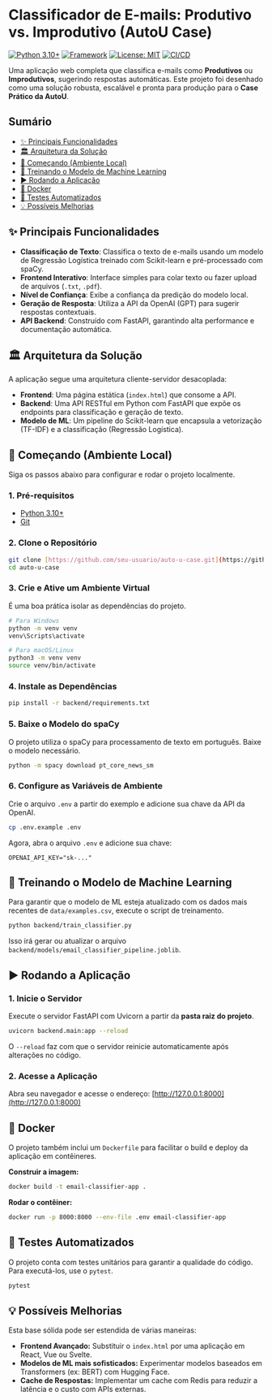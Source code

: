 # Classificador de E-mails: Produtivo vs. Improdutivo (AutoU Case)

[![Python 3.10+](https://img.shields.io/badge/python-3.10+-blue.svg)](https://www.python.org/downloads/release/python-3100/)
[![Framework](https://img.shields.io/badge/Framework-FastAPI-green)](https://fastapi.tiangolo.com/)
[![License: MIT](https://img.shields.io/badge/License-MIT-yellow.svg)](https://opensource.org/licenses/MIT)
[![CI/CD](https://img.shields.io/badge/CI/CD-GitHub_Actions-lightgrey)](.github/workflows/ci.yml)

Uma aplicação web completa que classifica e-mails como **Produtivos** ou **Improdutivos**, sugerindo respostas automáticas. Este projeto foi desenhado como uma solução robusta, escalável e pronta para produção para o **Case Prático da AutoU**.

## Sumário
- [✨ Principais Funcionalidades](#-principais-funcionalidades)
- [🏛️ Arquitetura da Solução](#️-arquitetura-da-solução)
- [🚀 Começando (Ambiente Local)](#-começando-ambiente-local)
- [🧠 Treinando o Modelo de Machine Learning](#-treinando-o-modelo-de-machine-learning)
- [▶️ Rodando a Aplicação](#️-rodando-a-aplicação)
- [🐳 Docker](#-docker)
- [🧪 Testes Automatizados](#-testes-automatizados)
- [💡 Possíveis Melhorias](#-possíveis-melhorias)

## ✨ Principais Funcionalidades
- **Classificação de Texto**: Classifica o texto de e-mails usando um modelo de Regressão Logística treinado com Scikit-learn e pré-processado com spaCy.
- **Frontend Interativo**: Interface simples para colar texto ou fazer upload de arquivos (`.txt`, `.pdf`).
- **Nível de Confiança**: Exibe a confiança da predição do modelo local.
- **Geração de Resposta**: Utiliza a API da OpenAI (GPT) para sugerir respostas contextuais.
- **API Backend**: Construído com FastAPI, garantindo alta performance e documentação automática.

## 🏛️ Arquitetura da Solução
A aplicação segue uma arquitetura cliente-servidor desacoplada:
- **Frontend**: Uma página estática (`index.html`) que consome a API.
- **Backend**: Uma API RESTful em Python com FastAPI que expõe os endpoints para classificação e geração de texto.
- **Modelo de ML**: Um pipeline do Scikit-learn que encapsula a vetorização (TF-IDF) e a classificação (Regressão Logística).

## 🚀 Começando (Ambiente Local)

Siga os passos abaixo para configurar e rodar o projeto localmente.

### 1. Pré-requisitos
- [Python 3.10+](https://www.python.org/downloads/)
- [Git](https://git-scm.com/)

### 2. Clone o Repositório
```bash
git clone [https://github.com/seu-usuario/auto-u-case.git](https://github.com/seu-usuario/auto-u-case.git)
cd auto-u-case
```

### 3. Crie e Ative um Ambiente Virtual
É uma boa prática isolar as dependências do projeto.

```bash
# Para Windows
python -m venv venv
venv\Scripts\activate

# Para macOS/Linux
python3 -m venv venv
source venv/bin/activate
```

### 4. Instale as Dependências
```bash
pip install -r backend/requirements.txt
```

### 5. Baixe o Modelo do spaCy
O projeto utiliza o spaCy para processamento de texto em português. Baixe o modelo necessário.

```bash
python -m spacy download pt_core_news_sm
```

### 6. Configure as Variáveis de Ambiente
Crie o arquivo `.env` a partir do exemplo e adicione sua chave da API da OpenAI.

```bash
cp .env.example .env
```
Agora, abra o arquivo `.env` e adicione sua chave:
```
OPENAI_API_KEY="sk-..."
```

## 🧠 Treinando o Modelo de Machine Learning

Para garantir que o modelo de ML esteja atualizado com os dados mais recentes de `data/examples.csv`, execute o script de treinamento.

```bash
python backend/train_classifier.py
```
Isso irá gerar ou atualizar o arquivo `backend/models/email_classifier_pipeline.joblib`.

## ▶️ Rodando a Aplicação

### 1. Inicie o Servidor
Execute o servidor FastAPI com Uvicorn a partir da **pasta raiz do projeto**.

```bash
uvicorn backend.main:app --reload
```
O `--reload` faz com que o servidor reinicie automaticamente após alterações no código.

### 2. Acesse a Aplicação
Abra seu navegador e acesse o endereço: [http://127.0.0.1:8000](http://127.0.0.1:8000)

## 🐳 Docker
O projeto também inclui um `Dockerfile` para facilitar o build e deploy da aplicação em contêineres.

**Construir a imagem:**
```bash
docker build -t email-classifier-app .
```
**Rodar o contêiner:**
```bash
docker run -p 8000:8000 --env-file .env email-classifier-app
```

## 🧪 Testes Automatizados
O projeto conta com testes unitários para garantir a qualidade do código. Para executá-los, use o `pytest`.

```bash
pytest
```
## 💡 Possíveis Melhorias
Esta base sólida pode ser estendida de várias maneiras:
* **Frontend Avançado:** Substituir o `index.html` por uma aplicação em React, Vue ou Svelte.
* **Modelos de ML mais sofisticados:** Experimentar modelos baseados em Transformers (ex: BERT) com Hugging Face.
* **Cache de Respostas:** Implementar um cache com Redis para reduzir a latência e o custo com APIs externas.